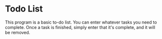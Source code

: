 # Todo List

This program is a basic to-do list. You can enter whatever tasks you need to complete.
Once a task is finished, simply enter that it's complete, and it will be removed.